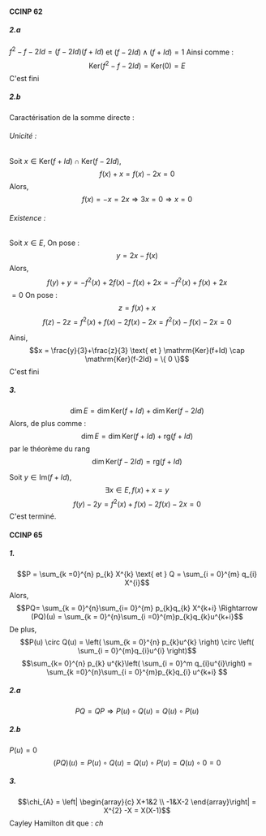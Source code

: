 #### CCINP 62
##### 2.a
$f^{2} - f -2Id = (f-2Id)(f+Id)$ et $(f-2Id)\wedge (f+Id) = 1$
Ainsi comme : 
$$\mathrm{Ker}(f^{2}-f-2Id) =\mathrm{Ker}(0) = E$$
C'est fini

##### 2.b
Caractérisation de la somme directe :
###### Unicité : 
Soit $x \in \mathrm{Ker}(f+Id) \cap \mathrm{Ker}(f-2Id)$, 
$$f(x)+x = f(x)-2x = 0$$
Alors, 
$$f(x) = -x = 2x \Rightarrow 3x = 0 \Rightarrow x = 0$$

###### Existence :
Soit $x \in E$, 
On pose : 
$$y = 2x - f(x)$$
Alors, 
$$f(y) + y = -f^{2}(x) + 2f(x) -f(x)+2x = -f^{2}(x) + f(x) +2x $$
$=0$
On pose :
$$z = f(x)+x$$
$$f(z) -2z = f^{2}(x) + f(x)-2f(x)-2x=f^{2}(x)-f(x)-2x = 0$$

Ainsi,
$$x = \frac{y}{3}+\frac{z}{3} \text{ et } \mathrm{Ker}(f+Id) \cap \mathrm{Ker}(f-2Id) = \{ 0 \}$$
C'est fini

##### 3.
$$\dim E = \dim \mathrm{Ker}(f+Id) + \dim  \mathrm{Ker}(f-2Id)$$
Alors, de plus comme : 
$$\dim E = \dim \mathrm{Ker}(f+Id) + \mathrm{rg}(f+Id)$$
par le théorème du rang
$$\dim  \mathrm{Ker}(f-2Id) = \mathrm{rg}(f+Id)$$

Soit $y \in \mathrm{Im}(f+Id)$, 
$$\exists x \in E, f(x) + x = y$$
$$f(y)-2y = f^{2}(x) +f(x) - 2f(x)-2x= 0$$
C'est terminé. 

#### CCINP 65
##### 1.
$$P = \sum_{k =0}^{n} p_{k} X^{k} \text{ et } Q  = \sum_{i = 0}^{m} q_{i} X^{i}$$
Alors, 
$$PQ= \sum_{k = 0}^{n}\sum_{i= 0}^{m} p_{k}q_{k} X^{k+i} \Rightarrow (PQ)(u) = \sum_{k = 0}^{n}\sum_{i =0}^{m}p_{k}q_{k}u^{k+i}$$
De plus, 
$$P(u) \circ Q(u) = \left( \sum_{k = 0}^{n} p_{k}u^{k}  \right) \circ \left( \sum_{i = 0}^{m}q_{i}u^{i} \right)$$
$$\sum_{k= 0}^{n} p_{k} u^{k}\left( \sum_{i = 0}^m  q_{i}u^{i}\right) = \sum_{k =0}^{n}\sum_{i = 0}^{m}p_{k}q_{i} u^{k+i} $$

##### 2.a
$$PQ = QP \Rightarrow P(u) \circ Q(u) = Q(u) \circ P(u)$$

##### 2.b
$P(u) = 0$
$$(PQ)(u) = P(u) \circ Q(u) = Q(u) \circ P(u) = Q(u) \circ0 = 0$$ 
##### 3.
$$\chi_{A} = \left| \begin{array}{c}
X+1&2 \\
-1&X-2
\end{array}\right| = X^{2} -X = X(X-1)$$
Cayley Hamilton dit que : $ch$